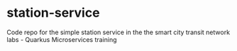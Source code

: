 # station-service
Code repo for the simple station service in the the smart city transit network labs - Quarkus Microservices training

